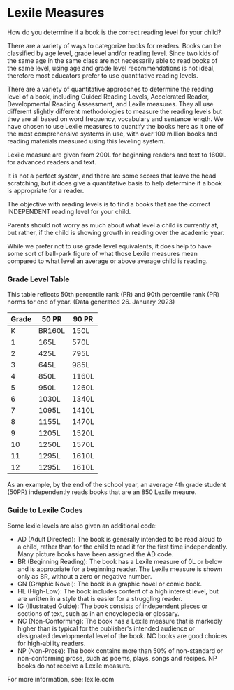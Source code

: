 # Lexile Measures

How do you determine if a book is the correct reading level for your child?

There are a variety of ways to categorize books for readers. Books can be classified by age level, grade level and/or reading level. Since two kids of the same age in the same class are not necessarily able to read books of the same level, using age and grade level recommendations is not ideal, therefore most educators prefer to use quantitative reading levels.  
  
There are a variety of quantitative approaches to determine the reading level of a book, including Guided Reading Levels, Accelerated Reader, Developmental Reading Assessment, and Lexile measures. They all use different slightly different methodologies to measure the reading levels but they are all based on word frequency, vocabulary and sentence length.  We have chosen to use Lexile measures to quantify the books here as it one of the most comprehensive systems in use, with over 100 million books and reading materials measured using this leveling system. 

Lexile measure are given from 200L for beginning readers and text to 1600L for advanced readers and text.

It is not a perfect system, and there are some scores that leave the head scratching, but it does give a quantitative basis to help determine if a book is appropriate for a reader. 

The objective with reading levels is to find a books that are the correct INDEPENDENT reading level for your child.

Parents should not worry as much about what level a child is currently at, but rather, if the child is showing growth in reading over the academic year.

While we prefer not to use grade level equivalents, it does help to have some sort of ball-park figure of what those Lexile measures mean compared to what level an average or above average child is reading. 

### Grade Level Table
This table reflects 50th percentile rank (PR) and 90th percentile rank (PR) norms for end of year.  (Data generated 26. January 2023)

|Grade|50 PR|90 PR|
|--|--|--|
|K|BR160L|150L|
|1|165L|570L|
|2|425L|795L|
|3|645L|985L|
|4|850L|1160L|
|5|950L|1260L|
|6|1030L|1340L|
|7|1095L|1410L|
|8|1155L|1470L|
|9|1205L|1520L|
|10|1250L|1570L|
|11|1295L|1610L|
|12|1295L|1610L|

As an example, by the end of the school year, an average 4th grade student (50PR) independently reads books that are an 850 Lexile meaure.


### Guide to Lexile Codes
Some lexile levels are also given an additional code:
-   AD (Adult Directed): The book is generally intended to be read aloud to a child, rather than for the child to read it for the first time independently. Many picture books have been assigned the AD code.
-   BR (Beginning Reading): The book has a Lexile measure of 0L or below and is appropriate for a beginning reader. The Lexile measure is shown only as BR, without a zero or negative number.
-   GN (Graphic Novel): The book is a graphic novel or comic book.
-   HL (High-Low): The book includes content of a high interest level, but are written in a style that is easier for a struggling reader.
-   IG (Illustrated Guide): The book consists of independent pieces or sections of text, such as in an encyclopedia or glossary.
-   NC (Non-Conforming): The book has a Lexile measure that is markedly higher than is typical for the publisher's intended audience or designated developmental level of the book. NC books are good choices for high-ability readers.
-   NP (Non-Prose): The book contains more than 50% of non-standard or non-conforming prose, such as poems, plays, songs and recipes. NP books do not receive a Lexile measure. 

For more information, see: lexile.com
<!--stackedit_data:
eyJoaXN0b3J5IjpbMTMxMTgyMzE3MSwtMTU3MjY5NDY2MCwtOD
E1MDE4MTk5LDI1NTI5NzE5NSwxOTcxNTk1MjgyLC0xMjU1MDY4
MTk3LC0xMzk5ODIxMjM1XX0=
-->